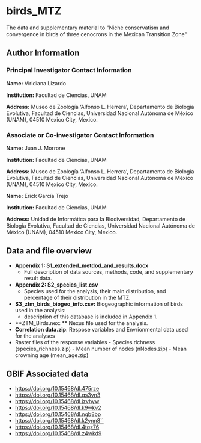 # birds_MTZ
The data and supplementary material to "Niche conservatism and convergence in birds of three cenocrons in the Mexican Transition Zone"

## Author Information

### Principal Investigator Contact Information
**Name:** Viridiana Lizardo

**Institution:** Facultad de Ciencias, UNAM

**Address:** Museo de Zoología ‘Alfonso L. Herrera’, Departamento de Biología Evolutiva, Facultad de Ciencias, Universidad Nacional Autónoma de México (UNAM), 04510 Mexico City, Mexico.

### Associate or Co-investigator Contact Information
**Name:** Juan J. Morrone

**Institution:** Facultad de Ciencias, UNAM

**Address:** Museo de Zoología ‘Alfonso L. Herrera’, Departamento de Biología Evolutiva, Facultad de Ciencias, Universidad Nacional Autónoma de México (UNAM), 04510 Mexico City, Mexico.

**Name:** Erick García Trejo

**Institution:** Facultad de Ciencias, UNAM

**Address:** Unidad de Informática para la Biodiversidad, Departamento de Biología Evolutiva, Facultad de Ciencias, Universidad Nacional Autónoma de México (UNAM), 04510 Mexico City, Mexico.



## Data and file overview
  - **Appendix 1: S1_extended_metdod_and_results.docx**
    -  Full description of data sources, methods, code, and supplementary result data.
  - **Appendix 2: S2_species_list.csv**
    - Species used for the analysis, their main distribution, and percentage of their distribution in the MTZ.
  - **S3_ztm_birds_biogeo_info.csv:** Biogeographic information of birds used in the analysis: 
  	- description of this database is included in Appendix 1.
  -  **ZTM_Birds.nex: ** Nexus file used for the analysis. 
  -  **Correlation data.zip**: Respose variables and Envrionmental data used for the analyses 
  -  Raster files of the response variables
  	- Species richness (species_richness.zip)
  	- Mean number of nodes (nNodes.zip)
  	- Mean crowning age (mean_age.zip)
    
## GBIF Associated data
  - https://doi.org/10.15468/dl.475rze
  - https://doi.org/10.15468/dl.gs3vn3
  - https://doi.org/10.15468/dl.jzvhyw
  - https://doi.org/10.15468/dl.k9wkv2
  - https://doi.org/10.15468/dl.ngb8bp
  - https://doi.org/10.15468/dl.k2ynn8``
  - https://doi.org/10.15468/dl.4tqz76
  - https://doi.org/10.15468/dl.z4wkd9

    
